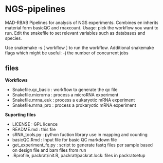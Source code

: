 # NGS-pipelines
MAD-RBAB Pipelines for analysis of NGS experiments. Combines en inherits material form basicQC and rnaxcount.  Usage: pick the workflow you want to run.  Edit the snakefile to set relevant variables such as databases and species.

Use snakemake -s [ workflow ]  to run the workflow.
Additional snakemake flags which might be useful:
-j the number of concurrent jobs

files 
-----
**Workflows**

- Snakefile.qc_basic  : workflow to generate the qc file
- Snakefile.microrna  : process a microRNA experiment
- Snakefile.mrna_euk  : process a eukaryotic mRNA experiment
- Snakefile.mrna_pro  : process a prokaryotic mRNA experiment

**Suporting files**

- LICENSE : GPL licence
- README.md : this file
- sRNA_tools.py : python fuction library use in mapping and counting
- basicQC.Rmd : Input file for basic QC markdown file
- get_experiment_fq.py : script to generate fastq files per sample based on design file and bam files from run
- .Rprofile,  packrat/init.R, packrat/packrat.lock: files in packratsetup
